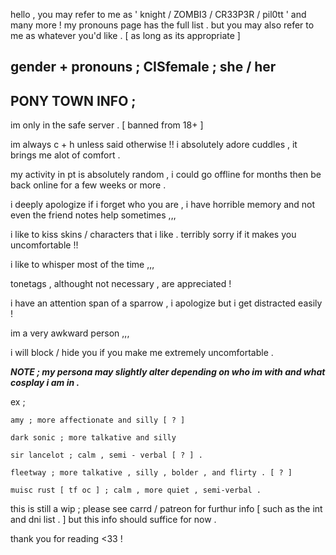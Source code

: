 hello , you may refer to me as ' knight / ZOMBI3 / CR33P3R / pil0tt ' and many more ! my pronouns page has the full list . but you may also refer to me as whatever you'd like . [ as long as its appropriate ]

gender + pronouns ; CISfemale ; she / her 
--------------------------------------------------------------------
PONY TOWN INFO ;
--------
im only in the safe server . [ banned from 18+ ]

im always c + h unless said otherwise !! i absolutely adore cuddles , it brings me alot of comfort .

my activity in pt is absolutely random , i could go offline for months then be back online for a few weeks or more .

i deeply apologize if i forget who you are , i have horrible memory and not even the friend notes help sometimes ,,,

i like to kiss skins / characters that i like . terribly sorry if it makes you uncomfortable !!

i like to whisper most of the time ,,,

tonetags , althought not necessary , are appreciated !

i have an attention span of a sparrow , i apologize but i get distracted easily !

im a very awkward person ,,,

i will block / hide you if you make me extremely uncomfortable .


***NOTE ; my persona may slightly alter depending on who im with and what cosplay i am in .*** 

ex ;
```
amy ; more affectionate and silly [ ? ]

dark sonic ; more talkative and silly 

sir lancelot ; calm , semi - verbal [ ? ] .

fleetway ; more talkative , silly , bolder , and flirty . [ ? ]

muisc rust [ tf oc ] ; calm , more quiet , semi-verbal .
```

this is still a wip ; please see carrd / patreon for furthur info [ such as the int and dni list . ] but this info should suffice for now .

thank you for reading <33 !
